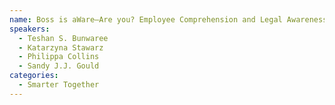 ```yaml
---
name: Boss is aWare—Are you? Employee Comprehension and Legal Awareness of Workplace Monitoring
speakers:
  - Teshan S. Bunwaree
  - Katarzyna Stawarz
  - Philippa Collins
  - Sandy J.J. Gould
categories:
  - Smarter Together
---
```

